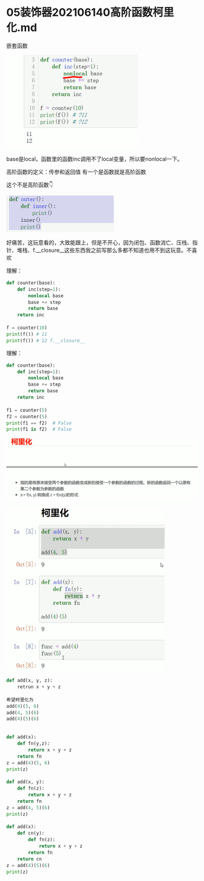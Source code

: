 # 05装饰器202106140高阶函数柯里化.md



嵌套函数

<img src="05装饰器202106140高阶函数柯里化.assets/image-20250120153517555.png" alt="image-20250120153517555" style="zoom:50%;" />



base是local，函数里的函数inc调用不了local变量，所以要nonlocal一下。



高阶函数的定义：传参和返回值 有一个是函数就是高阶函数



这个不是高阶函数👇

<img src="05装饰器202106140高阶函数柯里化.assets/image-20250120153944972.png" alt="image-20250120153944972" style="zoom:50%;" />





好痛苦，这玩意看的，大致能跟上，但是不开心，因为闭包、函数消亡、压栈、指针、堆栈、f.\__closure\__这些东西我之前写那么多都不知道也用不到这玩意。不喜欢



理解：

```python
def counter(base):
	def inc(step=1):
		nonlocal base
		base += step
		return base
	return inc

f = counter(10)
print(f()) # 11
print(f()) # 12 f.__closure__
```





理解：

```python
def counter(base):
	def inc(step=1):
		nonlocal base
		base += step
		return base
	return inc

f1 = counter(5)
f2 = counter(5)
print(f1 == f2)  # False
print(f1 is f2)  # False
```





![image-20250120174140025](05装饰器202106140高阶函数柯里化.assets/image-20250120174140025.png)



<img src="05装饰器202106140高阶函数柯里化.assets/image-20250120175806903.png" alt="image-20250120175806903" style="zoom:50%;" /> 





```python
def add(x, y, z):
	retrun x + y + z
	
希望柯里化为
add(4)(5, 6)
add(4, 5)(6)
add(4)(5)(6)
```

```python

def add(x):
    def fn(y,z):
        return x + y + z
    return fn
z = add(4)(5, 6)
print(z)

def add(x, y):
    def fn(z):
        return x + y + z
    return fn
z = add(4, 5)(6)
print(z)

def add(x):
    def cn(y):
        def fn(z):
            return x + y + z
        return fn
    return cn
z = add(4)(5)(6)
print(z)

```



















